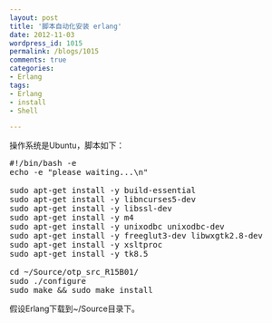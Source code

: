 ```yaml
---
layout: post
title: '脚本自动化安装 erlang'
date: 2012-11-03
wordpress_id: 1015
permalink: /blogs/1015
comments: true
categories:
- Erlang
tags:
- Erlang
- install
- Shell

---
```

操作系统是Ubuntu，脚本如下：

<pre class="prettyprint linenums">
#!/bin/bash -e
echo -e "please waiting...\n"

sudo apt-get install -y build-essential    
sudo apt-get install -y libncurses5-dev     
sudo apt-get install -y libssl-dev  
sudo apt-get install -y m4   
sudo apt-get install -y unixodbc unixodbc-dev  
sudo apt-get install -y freeglut3-dev libwxgtk2.8-dev    
sudo apt-get install -y xsltproc
sudo apt-get install -y tk8.5   

cd ~/Source/otp_src_R15B01/
sudo ./configure
sudo make && sudo make install
</pre>

假设Erlang下载到~/Source目录下。
